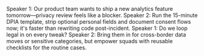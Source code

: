 Speaker 1: Our product team wants to ship a new analytics feature tomorrow—privacy review feels like a blocker.
Speaker 2: Run the 15-minute DPIA template, strip optional personal fields and document consent flows now; it's faster than rewriting code post-incident.
Speaker 1: Do we loop legal in on every tweak?
Speaker 2: Bring them in for cross-border data moves or sensitive categories, but empower squads with reusable checklists for the routine cases.
